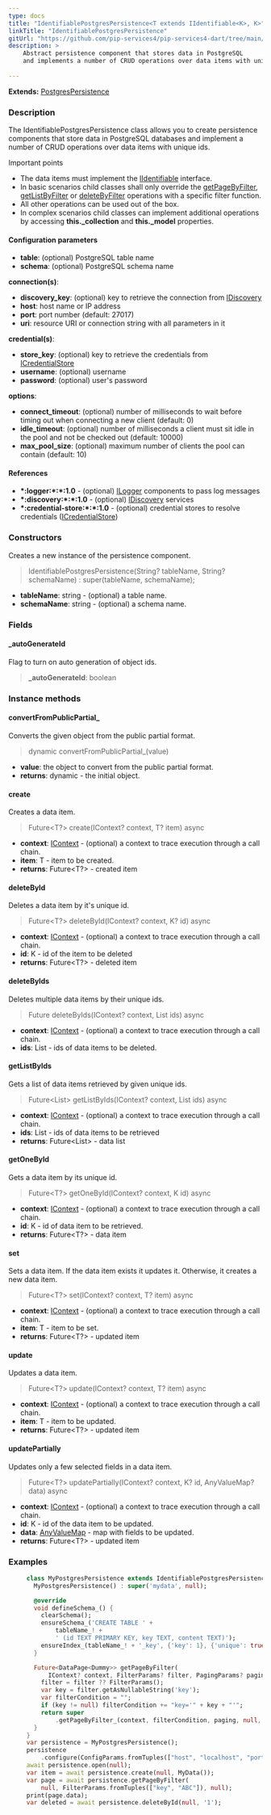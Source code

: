 ```yaml
---
type: docs
title: "IdentifiablePostgresPersistence<T extends IIdentifiable<K>, K>"
linkTitle: "IdentifiablePostgresPersistence"
gitUrl: "https://github.com/pip-services4/pip-services4-dart/tree/main/pip-services4-postgres-dart"
description: >
    Abstract persistence component that stores data in PostgreSQL
    and implements a number of CRUD operations over data items with unique ids.
    
---
```


**Extends:** [PostgresPersistence<T>](../postgres_persistence)

### Description

The IdentifiablePostgresPersistence class allows you to create persistence components that store data in PostgreSQL databases and implement a number of CRUD operations over data items with unique ids.

Important points

- The data items must implement the [IIdentifiable](../../../data/data/iidentifiable) interface.
- In basic scenarios child classes shall only override the [getPageByFilter](../postgres_persistence/#getpagebyfilter), [getListByFilter](../postgres_persistence/#getlistbyfilter) or [deleteByFilter](../postgres_persistence/#deletebyfilter) operations with a specific filter function.
- All other operations can be used out of the box. 
- In complex scenarios child classes can implement additional operations by accessing **this._collection** and **this._model** properties.

#### Configuration parameters

- **table**: (optional) PostgreSQL table name
- **schema**: (optional) PostgreSQL schema name

**connection(s)**:
- **discovery_key**: (optional) key to retrieve the connection from [IDiscovery](../../../config/connect/idiscovery)
- **host**: host name or IP address
- **port**: port number (default: 27017)
- **uri**: resource URI or connection string with all parameters in it

**credential(s)**:
- **store_key**: (optional) key to retrieve the credentials from [ICredentialStore](../../../config/auth/icredential_store)
- **username**: (optional) username
- **password**: (optional) user's password

**options**:
- **connect_timeout**: (optional) number of milliseconds to wait before timing out when connecting a new client (default: 0)
- **idle_timeout**: (optional) number of milliseconds a client must sit idle in the pool and not be checked out (default: 10000)
- **max_pool_size**: (optional) maximum number of clients the pool can contain (default: 10)

#### References
- **\*:logger:\*:\*:1.0** - (optional) [ILogger](../../../observability/log/ilogger) components to pass log messages
- **\*:discovery:\*:\*:1.0** - (optional) [IDiscovery](../../../config/connect/idiscovery) services
- **\*:credential-store:\*:\*:1.0** - (optional) credential stores to resolve credentials ([ICredentialStore](../../../config/auth/icredential_store))


### Constructors
Creates a new instance of the persistence component.

> IdentifiablePostgresPersistence(String? tableName, String? schemaName) : super(tableName, schemaName);

- **tableName**: string - (optional) a table name.
- **schemaName**: string - (optional) a schema name.


### Fields

<span class="hide-title-link">

#### _autoGenerateId
Flag to turn on auto generation of object ids.

> **_autoGenerateId**: boolean

</span>


### Instance methods

#### convertFromPublicPartial_
Converts the given object from the public partial format.

> dynamic convertFromPublicPartial_(value)

- **value**: the object to convert from the public partial format.
- **returns**: dynamic - the initial object.


#### create
Creates a data item.

> Future<T?> create(IContext? context, T? item) async

- **context**: [IContext](../../../components/context/icontext) - (optional) a context to trace execution through a call chain.
- **item**: T - item to be created.
- **returns**: Future<T?> - created item


#### deleteById
Deletes a data item by it's unique id.

> Future<T?> deleteById(IContext? context, K? id) async

- **context**: [IContext](../../../components/context/icontext) - (optional) a context to trace execution through a call chain.
- **id**: K - id of the item to be deleted
- **returns**: Future<T?> - deleted item


#### deleteByIds
Deletes multiple data items by their unique ids.

> Future<void> deleteByIds(IContext? context, List<K> ids) async

- **context**: [IContext](../../../components/context/icontext) - (optional) a context to trace execution through a call chain.
- **ids**: List<K> - ids of data items to be deleted.


#### getListByIds
Gets a list of data items retrieved by given unique ids.

> Future<List<T>> getListByIds(IContext? context, List<K> ids) async

- **context**: [IContext](../../../components/context/icontext) - (optional) a context to trace execution through a call chain.
- **ids**: List<K> - ids of data items to be retrieved
- **returns**: Future<List<T>> - data list


#### getOneById
Gets a data item by its unique id.

> Future<T?> getOneById(IContext? context, K id) async

- **context**: [IContext](../../../components/context/icontext) - (optional) a context to trace execution through a call chain.
- **id**: K - id of data item to be retrieved.
- **returns**: Future<T?>  - data item


#### set
Sets a data item. If the data item exists it updates it.
Otherwise, it creates a new data item.

> Future<T?> set(IContext? context, T? item) async

- **context**: [IContext](../../../components/context/icontext) - (optional) a context to trace execution through a call chain.
- **item**: T - item to be set.
- **returns**: Future<T?> - updated item


#### update
Updates a data item.

> Future<T?> update(IContext? context, T? item) async

- **context**: [IContext](../../../components/context/icontext) - (optional) a context to trace execution through a call chain.
- **item**: T - item to be updated.
- **returns**: Future<T?> - updated item


#### updatePartially
Updates only a few selected fields in a data item.

> Future<T?> updatePartially(IContext? context, K? id, AnyValueMap? data) async

- **context**: [IContext](../../../components/context/icontext) - (optional) a context to trace execution through a call chain.
- **id**: K - id of the data item to be updated.
- **data**: [AnyValueMap](../../../commons/data/any_value_map) - map with fields to be updated.
- **returns**: Future<T?> - updated item

### Examples

```dart
     class MyPostgresPersistence extends IdentifiablePostgresPersistence<MyData, String> {
       MyPostgresPersistence() : super('mydata', null);

       @override
       void defineSchema_() {
         clearSchema();
         ensureSchema_('CREATE TABLE ' +
             tableName_! +
             ' (id TEXT PRIMARY KEY, key TEXT, content TEXT)');
         ensureIndex_(tableName_! + '_key', {'key': 1}, {'unique': true});
       }

       Future<DataPage<Dummy>> getPageByFilter(
           IContext? context, FilterParams? filter, PagingParams? paging) {
         filter = filter ?? FilterParams();
         var key = filter.getAsNullableString('key');
         var filterCondition = "";
         if (key != null) filterCondition += "key='" + key + "'";
         return super
             .getPageByFilter_(context, filterCondition, paging, null, null);
       }
     }
     var persistence = MyPostgresPersistence();
     persistence
         .configure(ConfigParams.fromTuples(["host", "localhost", "port", 5432]));
     await persistence.open(null);
     var item = await persistence.create(null, MyData());
     var page = await persistence.getPageByFilter(
         null, FilterParams.fromTuples(["key", "ABC"]), null);
     print(page.data);
     var deleted = await persistence.deleteById(null, '1');

```
